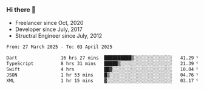 ### Hi there 👋

- Freelancer since Oct, 2020
- Developer since July, 2017
- Structral Engineer since July, 2012

<!--START_SECTION:waka-->

```txt
From: 27 March 2025 - To: 03 April 2025

Dart                16 hrs 27 mins  ██████████▒░░░░░░░░░░░░░░   41.29 %
TypeScript          8 hrs 31 mins   █████▒░░░░░░░░░░░░░░░░░░░   21.39 %
Swift               4 hrs           ██▓░░░░░░░░░░░░░░░░░░░░░░   10.04 %
JSON                1 hr 53 mins    █▒░░░░░░░░░░░░░░░░░░░░░░░   04.76 %
XML                 1 hr 15 mins    ▓░░░░░░░░░░░░░░░░░░░░░░░░   03.17 %
```

<!--END_SECTION:waka-->
